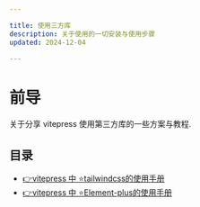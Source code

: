 ```yaml
---

title: 使用三方库
description: 关于使用的一切安装与使用步骤
updated: 2024-12-04

---
```


# 前导

<UpdatedTime :updated="$frontmatter.updated" />

关于分享 vitepress 使用第三方库的一些方案与教程.

## 目录

- [👉vitepress 中 ⭐tailwindcss的使用手册](./useTailwindcss.md)
- [👉vitepress 中 ⭐Element-plus的使用手册](./useElement-plus.md)
